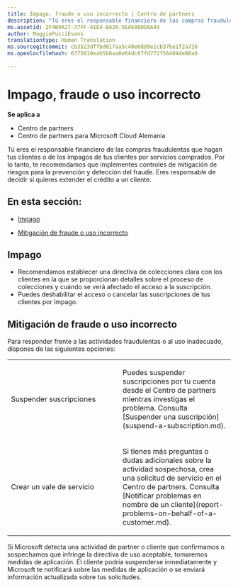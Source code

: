 ```yaml
---
title: Impago, fraude o uso incorrecto | Centro de partners
description: "Tú eres el responsable financiero de las compras fraudulentas que hagan tus clientes o de los impagos de tus clientes por servicios comprados. Por lo tanto, te recomendamos que implementes controles de mitigación de riesgos para la prevención y detección del fraude."
ms.assetid: 2F4B9A27-37FF-41E4-8A26-5EAE88DD8A49
author: MaggiePucciEvans
translationtype: Human Translation
ms.sourcegitcommit: cb3523dffbd017aa5c40e6899e1cb37be1f2a726
ms.openlocfilehash: 6375910eab5b8aa0e64dc67fd772f564044e88a6

---
```


# Impago, fraude o uso incorrecto

**Se aplica a**

-  Centro de partners
-  Centro de partners para Microsoft Cloud Alemania

Tú eres el responsable financiero de las compras fraudulentas que hagan tus clientes o de los impagos de tus clientes por servicios comprados. Por lo tanto, te recomendamos que implementes controles de mitigación de riesgos para la prevención y detección del fraude. Eres responsable de decidir si quieres extender el crédito a un cliente.

## En esta sección:


-   [Impago](#nonpayment)

-   [Mitigación de fraude o uso incorrecto](#fraudmisusemitigation)

## <a href="" id="nonpayment"></a>Impago


-   Recomendamos establecer una directiva de colecciones clara con los clientes en la que se proporcionan detalles sobre el proceso de colecciones y cuándo se verá afectado el acceso a la suscripción.
-   Puedes deshabilitar el acceso o cancelar las suscripciones de tus clientes por impago.

## <a href="" id="fraudmisusemitigation"></a>Mitigación de fraude o uso incorrecto


Para responder frente a las actividades fraudulentas o al uso inadecuado, dispones de las siguientes opciones:

<table>
<colgroup>
<col width="50%" />
<col width="50%" />
</colgroup>
<tbody>
<tr class="odd">
<td>Suspender suscripciones</td>
<td><p>Puedes suspender suscripciones por tu cuenta desde el Centro de partners mientras investigas el problema. Consulta [Suspender una suscripción](suspend-a-subscription.md).</p></td>
</tr>
<tr class="even">
<td>Crear un vale de servicio</td>
<td><p>Si tienes más preguntas o dudas adicionales sobre la actividad sospechosa, crea una solicitud de servicio en el Centro de partners. Consulta [Notificar problemas en nombre de un cliente](report-problems-on-behalf-of-a-customer.md).</p></td>
</tr>
</tbody>
</table>

 

Si Microsoft detecta una actividad de partner o cliente que confirmamos o sospechamos que infringe la directiva de uso aceptable, tomaremos medidas de aplicación. El cliente podría suspenderse inmediatamente y Microsoft te notificará sobre las medidas de aplicación o se enviará información actualizada sobre tus solicitudes.

 

 






<!--HONumber=Jan17_HO2-->


